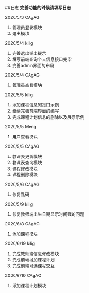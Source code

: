 ##日志
**完善功能的时候请填写日志**

2020/5/3 CAgAG 
1. 管理员登录模块
2. 退出模块

2020/5/4 kilig 
1. 完善退出弹出提示
2. 填写前端查询个人信息接口完毕
3. 完善admin界面的布局

2020/5/4 CAgAG 
1. 管理员查看模块


2020/5/5 kilig
1. 添加课程信息的接口示例
2. 继续完善前端界面的编写
3. 完成课程计划信息的删除以及展示示例


2020/5/5 Meng
1. 用户查看模块

2020/5/5 CAgAG
1. 教课表更新模块
2. 教课表查询模块
3. 课程修改模块
4. 课程删除模块

2020/5/6 CAgAG
1. 修复乱码

2020/5/9 kilig
1. 修复教师端出生日期显示时间戳的问题

2020/6/8 CAgAG
1. 添加课程模块

2020/6/19 kilig
1. 完成教师端信息修改模块
2. 完成前端增加课程计划
3. 完成前端可选课程交互

2020/6/19 CAgAG
1. 添加课程计划模块